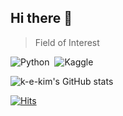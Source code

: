 ## Hi there 👋 
> Field of Interest

<img alt="Python" src="https://img.shields.io/badge/Python-3776AB?style=flat-square&logo=Python&logoColor=white"/>&nbsp;&nbsp;<img alt="Kaggle" src="https://img.shields.io/badge/Kaggle-20BEFF?style=flat-square&logo=Python&logoColor=white"/>&nbsp;&nbsp;


![k-e-kim's GitHub stats](https://github-readme-stats.vercel.app/api?username=k-e-kim&theme=dark&show_icons=true)

[![Hits](https://hits.seeyoufarm.com/api/count/incr/badge.svg?url=https%3A%2F%2Fgithub.com%2Fk-e-kim&count_bg=%2379C83D&title_bg=%23555555&icon=&icon_color=%23E7E7E7&title=hits&edge_flat=false)](https://hits.seeyoufarm.com)